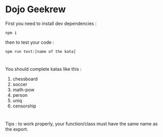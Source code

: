 # Dojo Geekrew

First you need to install dev dependencies :

```shell
npm i
```

then to test your code :

```shell
npm run test:[name of the kata]
```

#

You should complete katas like this :

1. chessboard
2. soccer
3. math-pow
4. person
5. uniq
6. censorship

#

Tips : to work properly, your function/class must have the same name as the export.
